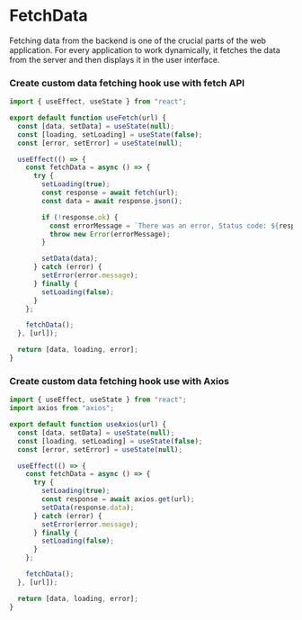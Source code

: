 # FetchData

Fetching data from the backend is one of the crucial parts of the web application. For every application to work dynamically, it fetches the data from the server and then displays it in the user interface.

### Create custom data fetching hook use with fetch API

```jsx
import { useEffect, useState } from "react";

export default function useFetch(url) {
  const [data, setData] = useState(null);
  const [loading, setLoading] = useState(false);
  const [error, setError] = useState(null);

  useEffect(() => {
    const fetchData = async () => {
      try {
        setLoading(true);
        const response = await fetch(url);
        const data = await response.json();

        if (!response.ok) {
          const errorMessage = `There was an error, Status code: ${response.status}`;
          throw new Error(errorMessage);
        }

        setData(data);
      } catch (error) {
        setError(error.message);
      } finally {
        setLoading(false);
      }
    };

    fetchData();
  }, [url]);

  return [data, loading, error];
}
```

### Create custom data fetching hook use with Axios

```jsx
import { useEffect, useState } from "react";
import axios from "axios";

export default function useAxios(url) {
  const [data, setData] = useState(null);
  const [loading, setLoading] = useState(false);
  const [error, setError] = useState(null);

  useEffect(() => {
    const fetchData = async () => {
      try {
        setLoading(true);
        const response = await axios.get(url);
        setData(response.data);
      } catch (error) {
        setError(error.message);
      } finally {
        setLoading(false);
      }
    };

    fetchData();
  }, [url]);

  return [data, loading, error];
}
```